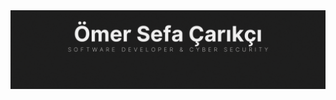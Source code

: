 <img src="https://github.com/omersefacarikci/omersefacarikci/blob/master/modern.gif" alt="Mokkapps GitHub README header image">
